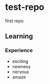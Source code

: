test-repo
=========

first repo

## Learning 
### Experience
   * exciting
   * newness
   * nervous
   * amaze
